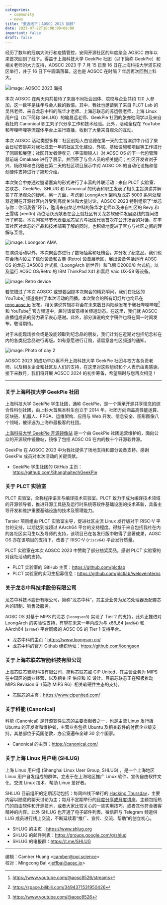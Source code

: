 ```yaml
---
categories:
  - community
  - news
title: "重返线下：AOSCC 2023 回顾"
date: 2023-07-22T10:00:00+08:00
important: false
draft: false
---
```


经历了数年的冠病大流行和疫情管控，安同开源社区的年度聚会 AOSCC 四年以来首次回到了线下。得益于上海科技大学 GeekPie 社团（以下简称 GeekPie）和相关老师的大力支持，AOSCC 2023 于 7 月 15 日至 16 日在上海科技大学浦东校区举行，并于 16 日下午圆满落幕。这也是 AOSCC 在时隔 7 年后再次回到上科大。

![image: AOSCC 2023 海报](/assets/i/news/poster.jpg "AOSCC 2023 海报")

本次 AOSCC 在两天内共接待了来自不同社会团体、院校与企业共约 120 人参加，这一数字是往年与会人数的数倍。其中，我社也邀请到了来自 PLCT Lab 的吴伟老师、来自龙芯中科的陈华才老师、上海芯联芯的苏运强老师、上海 Linux 用户组（以下简称 SHLUG）的喻昌远老师、GeekPie 社团的张亦弛同学以及来自我社的 Canonical 职工刘子兴分享工作和技术经验。此外，活动全程在 YouTube 和哔哩哔哩等流媒体平台上进行直播，收到了大量来自观众的互动。

本次 AOSCC 活动类型多样：社区创始人白铭骢在第一天的主旨演讲中介绍了聚会日程安排并对我社过去一年的社区文化建设、外联、基础设施和项目等工作进行了回顾和展望；社区开发者傅孝元（宇宙眼镜人）对 AOSC OS 的下一代包管理器前端 Omakase 进行了展示，并回答了与会人员的相关提问；社区开发者刘子兴、杨欣辉和白铭骢在第二天的社区项目展示中对 AOSC OS 的自动化设施和信创硬件支持进行了简短介绍。

本次聚会中亦通过邀请嘉宾的形式进行了丰富的外联活动：来自 PLCT 实验室、芯联芯、GeekPie、SHLUG 和 Canonical 的代表和职工发表了相关主旨演讲并解答了在场观众的疑问。另一方面，考虑到 LoongArch 架构及龙芯 5000 系列处理器近期在开源社区内外受到高度关注和大量讨论，AOSCC 2023 特别组织了“龙芯与你：你问我答”环节，邀请来自龙芯中科的陈华才老师以及来自社区的 Revy 和王雪瑞 (xen0n) 两位活跃贡献者在会上就社区有关龙芯软硬件发展路线的提问进行了解答。本次问答环节代表着龙芯官方与社区代表首次在公开场合的对话，在丰富社区对龙芯的产品和技术部署了解的同时，也积极地促进了官方与社区之间的理解与互信。

![image: Loongson AMA](/assets/i/news/loongson.jpg "“龙芯与你：你问我答” 照片")

在演讲活动以外，本次聚会亦进行了数场抽奖和吐槽会，并分发了纪念品。我们也在会场内设立了信创设备和古董 (Retro) 设备展示区，展出设备包括运行 AOSC OS 的龙芯 3A5000 台式机（LoongArch 新世界）和飞腾 D2000/8 台式机，以及运行 AOSC OS/Retro 的 IBM ThinkPad X41 和索尼 Vaio UX-58 等设备。

![image: Retro device](/assets/i/news/vaio.jpg "运行 AOSC OS/Retro 的索尼 Vaio UX-58")

若您错过了本次 AOSCC 或想要回顾本次聚会的精彩瞬间，我们在社区的 YouTube[^1] 频道提供了本次活动的回播。本次聚会的所有幻灯片也均已在 [repo.aosc.io](https://repo.aosc.io/aosc-documentation/aoscc-2023/) 发布。相关演说剪辑亦将会在未来数日内陆续发布于我社哔哩哔哩[^2] 和 YouTube[^3] 官方频道中，届时请留意相关频道动态。在这里，我们就 AOSCC 直播组成员的努力表示衷心感谢。此外，部分演说的文字稿件也将在同一时间发布，敬请期待。

对于未能现场参会或是没能领取到纪念品的朋友，我们计划在近期对包括纪念衫在内的各类纪念品进行再版。如有意愿进行订购，请留意各社区频道的通知。

![image: Photo of day 2](/assets/i/news/day_2.jpg "合影")

AOSCC 2023 的成功举办离不开上海科技大学 GeekPie 社团与校方各负责老师，以及相关企业和社区友人们的支持，在这里对这些组织和个人表示由衷感谢。接下来数月，我们将开展 AOSCC 2024 的初步筹备，希望届时与您再次相见！

---

### 关于上海科技大学 GeekPie 社团

上海科技大学 GeekPie 学生社团，通称 GeekPie，是一个秉承开源共享理念的综合性科创社团，由上科大首届本科生创立于 2014 年。社团方向涵盖高性能运算、区块链、机器人、FPGA、运维架构、应用与 Web 开发、信息安全、图形图像八个领域，被评选为上海市最极客的社团。

[上海科技大学 GeekPie 开源镜像站](https://mirrors.shanghaitech.edu.cn/) 是一个由 GeekPie 社团运营维护的，面向公众的开源软件镜像站，镜像了包括 AOSC OS 在内的数十个开源软件源。

GeekPie 在 AOSCC 2023 中为我社提供了场地支持和部分设备支持。感谢 GeekPie 成员对本次活动的关键贡献。

- GeekPie 学生社团的 GitHub 主页：<https://github.com/ShanghaitechGeekPie>

### 关于 PLCT 实验室

PLCT 实验室，全称程序语言与编译技术实验室。PLCT 致力于成为编译技术领域的开源领导者，推进开源工具链及运行时系统等软件基础设施的技术革新，具备主导开发和维护重要基础设施的技术及管理能力。

Tarsier 项目组由 PLCT 实验室主导，促进社区主流 Linux 发行版对于 RISC-V 平台的支持，以期达到或超过 AArch64 平台的支持程度。得益于来自包括我社在内的各社区实习生以及导师的支持，该项目已在各发行版中取得了显著成果，AOSC OS 亦在该项目的支持下，改善了 RISC-V (`riscv64`) 平台发行质量。

PLCT 实验室在本次 AOSCC 2023 中赞助了部分抽奖奖品。感谢 PLCT 实验室的对我社活动的支持。

- PLCT 实验室的 GitHub 主页：<https://github.com/plctlab>
- PLCT 实验室的实习生招募信息：<https://github.com/plctlab/weloveinterns>

### 关于龙芯中科技术股份有限公司

龙芯中科技术股份有限公司，简称“龙芯中科”，其主营业务为龙芯处理器及配套芯片的研制、销售及服务。

AOSC OS 对基于 MIPS 的龙芯 (`loongson3`) 实现了 Tier 2 的支持，此外正推进对 LoongArch 的实验性支持，有望在未来一年内成为与 x86_64 (`amd64`) 和 AArch64 (`arm64`) 平台同级的 AOSC OS 的 Tier 1 支持平台。

- 龙芯中科的主页：<https://www.loongson.cn/>
- 龙芯中科的官方 Github 组织地址：<https://github.com/loongson>

### 关于上海芯联芯智能科技有限公司

上海芯联芯智能科技有限公司，简称芯联芯或 CIP United，其主营业务为 MIPS 在中国区的商业经营，以及相关 IP 供应和 IC 设计。目前芯联芯正在积极推动 MIPS Revision 6（简称 MIPS R6）相关软硬件生态的支持。

- 芯联芯的主页：<https://www.cipunited.com/>

### 关于科能 (Canonical)

科能 (Canonical) 是开源软件生态的主要贡献者之一，也是主流 Linux 发行版 Ubuntu 的开发者和维护者，主营业务包括 Ubuntu 及相关软件的付费企业级支持。其总部位于英国伦敦，办公室遍布全球 30 余个国家。

- Canonical 的主页：<https://canonical.com/>

### 关于上海 Linux 用户组 (SHLUG)

上海 Linux 用户组 (Shanghai Linux User Group, SHLUG) ，是一个上海地区 Linux 用户自发组成的群体，立志于在上海地区推广 Linux 软件、宣传自由软件文化、交流 Linux 技术、帮助 Linux 爱好者。

SHLUG 目前组织的定期活动包括：每周四线下举行的 [Hacking Thursday](https://www.shlug.org/about/#hacking-thursday)，主要内容以随意的聊天讨论为主；每月不定期举行的[月度分享或月度讲座](https://www.shlug.org/about/#%E6%9C%88%E5%BA%A6%E8%AE%B2%E5%BA%A7monthly-meetup)，主题包括热门的自由软件和开源技术，或者大家比较关心的一些实用技巧，或者其他符合极客精神的内容。此外 SHLUG 也开通了电子邮件列表、微信群与 Telegram 频道供 LUG 成员进行线上交流，不断延续着“推广、宣传、交流、帮助”的创立初心。

- SHLUG 的主页：<https://www.shlug.org>
- SHLUG 的邮件列表：<https://groups.google.com/g/shlug>
- SHLUG 的电报群：<https://t.me/SHLUG>

---

编辑：Camber Huang \<<camber@poi.science>\>  
校对：Mingcong Bai \<<jeffbai@aosc.io>\>

[^1]: <https://www.youtube.com/@aosc8526/streams>
[^2]: <https://space.bilibili.com/3494371531950426>
[^3]: <https://www.youtube.com/@aosc8526>
